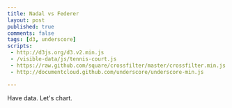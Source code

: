 ```yaml
---
title: Nadal vs Federer
layout: post
published: true
comments: false
tags: [d3, underscore]
scripts:
 - http://d3js.org/d3.v2.min.js
 - /visible-data/js/tennis-court.js
 - https://raw.github.com/square/crossfilter/master/crossfilter.min.js
 - http://documentcloud.github.com/underscore/underscore-min.js

---
```

<style type="text/css">
body { position: relative; }
#court {
	width: 320px;
	float: left;
	margin-right: 1em;
}
#court svg {
	background-color: #1d723d;
}

#court line {
	stroke: #eee;
	stroke-width: 1px;
}

#court line:nth-child(2) {
	stroke-width: 3px;
}

</style>

Have data. Let's chart.

<div id="court"> </div>

<script type="text/javascript">
var court = tennisCourt('#court'),
    shots = crossfilter(),
    points = shots.dimension(function(d) { return d.point; });

d3.csv('/visible-data/data/federer-nadal.csv', function(data) {
	window.data = data;
	_.each(data, function(d, i) {
		d.point = +d.point;
		d.x = +d.x;
		d.y = +d.y;
	});
	/***
	court.selectAll('circle.shot')
	    .data(data)
	  .enter().append('circle')
	    .attr('class', 'shot');
	***/
})
</script>